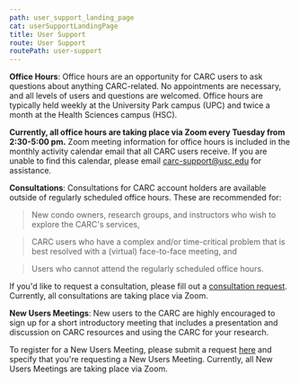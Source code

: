 ```yaml
---
path: user_support_landing_page
cat: userSupportLandingPage
title: User Support
route: User Support
routePath: user-support
---
```

**Office Hours**: Office hours are an opportunity for CARC users to ask questions about anything CARC-related. No appointments are necessary, and all levels of users and questions are welcomed. Office hours are typically held weekly at the University Park campus (UPC) and twice a month at the Health Sciences campus (HSC).

**Currently, all office hours are taking place via Zoom every Tuesday from 2:30-5:00 pm.** Zoom meeting information for office hours is included in the monthly activity calendar email that all CARC users receive. If you are unable to find this calendar, please email carc-support@usc.edu for assistance.

**Consultations**: Consultations for CARC account holders are available outside of regularly scheduled office hours. These are recommended for:

 > New condo owners, research groups, and instructors who wish to explore the CARC's services,

 > CARC users who have a complex and/or time-critical problem that is best resolved with a (virtual) face-to-face meeting, and

 > Users who cannot attend the regularly scheduled office hours.

If you'd like to request a consultation, please fill out a [consultation request](https://usc.qualtrics.com/jfe/form/SV_cYiW9xq8lug7yjb). Currently, all consultations are taking place via Zoom.

**New Users Meetings**: New users to the CARC are highly encouraged to sign up for a short introductory meeting that includes a presentation and discussion on CARC resources and using the CARC for your research.

To register for a New Users Meeting, please submit a request [here](https://usc.qualtrics.com/jfe/form/SV_cYiW9xq8lug7yjb) and specify that you're requesting a New Users Meeting. Currently, all New Users Meetings are taking place via Zoom.
